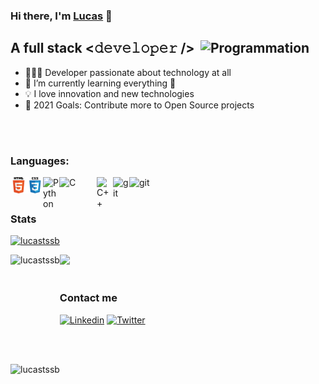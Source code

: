 ### Hi there, I'm [Lucas][website] 👋 

## A full stack <𝚍𝚎𝚟𝚎𝚕𝚘𝚙𝚎𝚛 /> <img align="right" src="https://i.giphy.com/media/LmNwrBhejkK9EFP504/200w.webp" alt="Programmation" width="200" />
- 👨🏻‍💻 Developer passionate about technology at all
- 🌱 I’m currently learning everything 🤣
- 💡 I love innovation and new technologies
- 🥅 2021 Goals: Contribute more to Open Source projects


<br />
<br />

### Languages:


<a href="https://www.w3.org/html/" target="_blank"><img align="left" alt="HTML5" width="26px" src="https://raw.githubusercontent.com/github/explore/80688e429a7d4ef2fca1e82350fe8e3517d3494d/topics/html/html.png" /></a>
<a href="https://www.w3schools.com/css/" target="_blank"><img align="left" alt="CSS3" width="26px" src="https://raw.githubusercontent.com/github/explore/80688e429a7d4ef2fca1e82350fe8e3517d3494d/topics/css/css.png" /></a>
<a href="https://www.python.org" target="_blank"> <img align="left" alt="Python" width="26px" src="https://upload.wikimedia.org/wikipedia/commons/c/c3/Python-logo-notext.svg"/> </a>
<a href="https://dart.dev/" target="_blank"> <img align="left" alt="C" width="60px" src="https://dart.dev/assets/shared/dart/logo+text/horizontal/white-e71fb382ad5229792cc704b3ee7a88f8013e986d6e34f0956d89c453b454d0a5.svg"/> </a>
<a href="https://developer.mozilla.org/pt-BR/docs/Web/JavaScript" target="_blank"> <img align="left" alt="C++" width="26px" src="https://pcodinomebzero.neocities.org/Imagens/javascript1.png"/> </a>
<a href="https://www.typescriptlang.org/" target="_blank"> <img align="left" alt="git" width="26px" src="https://upload.wikimedia.org/wikipedia/commons/thumb/4/4c/Typescript_logo_2020.svg/512px-Typescript_logo_2020.svg.png"/> </a>
<a href="https://golang.org/" target="_blank"> <img align="left" alt="git" width="60px" src="https://golang.org/lib/godoc/images/go-logo-blue.svg"/> </a>
<br/>
<br/>

### Stats 

<p align="left"> <a href="https://github.com/ryo-ma/github-profile-trophy"><img src="https://github-profile-trophy.vercel.app/?username=lucastssb&theme=onedark&margin-w=15&margin-h=15&column=7" alt="lucastssb" /></a> </p>

<div>
<img height="170" align="left" src="https://github-readme-stats.vercel.app/api?username=lucastssb&count_private=true&include_all_commits=true&theme=onedark" alt="lucastssb" />
<img src="https://github-readme-stats.vercel.app/api/top-langs/?username=lucastssb&layout=compact&theme=onedark&langs_count=15" />
</div>

<br/>

### Contact me

[![Linkedin](https://img.shields.io/badge/-lucastssb-blue?style=flat-square&logo=Linkedin&logoColor=white&link=https://www.linkedin.com/in/lucas-barbosa-60b56416b/)](https://www.linkedin.com/in/lucas-barbosa-60b56416b/) 
[![Twitter](https://img.shields.io/badge/-Twitter-1ca0f1?style=flat-square&labelColor=1ca0f1&logo=twitter&logoColor=white&link=https://twitter.com/TheLastLucass)](https://twitter.com/TheLastLucass)

<br/>
<br/>

<p align="left"> <img src="https://komarev.com/ghpvc/?username=lucastssb&label=Profile%20views&color=0e75b6&style=flat" alt="lucastssb" /> </p>


[website]: http://site.lucastssb.vercel.app/
